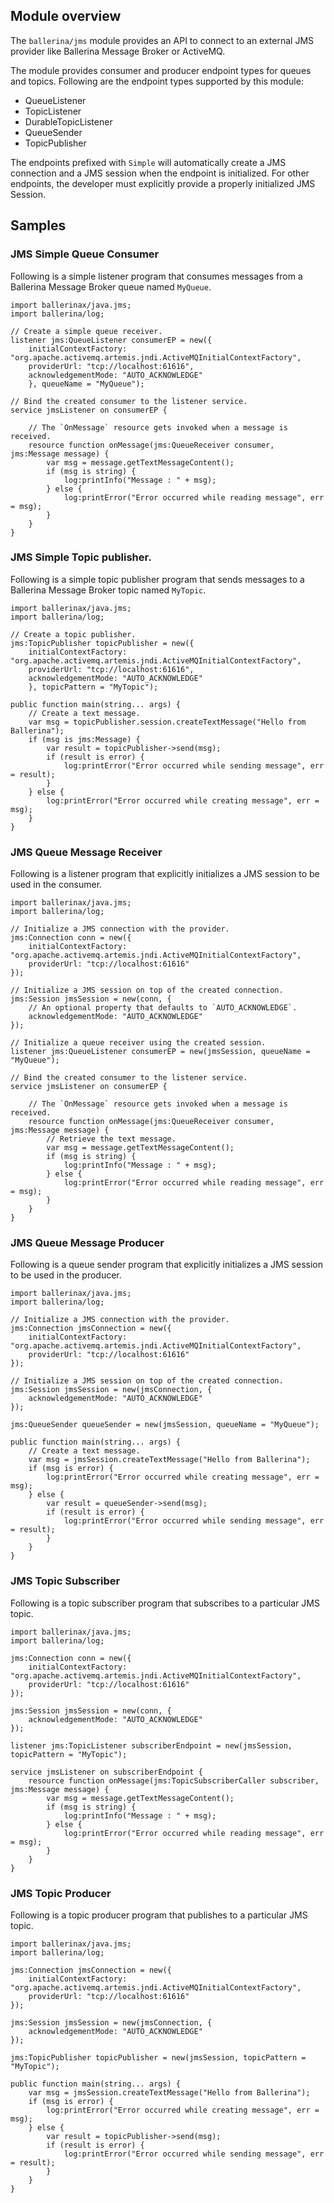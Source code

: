 ## Module overview

The `ballerina/jms` module provides an API to connect to an external JMS provider like Ballerina Message Broker or
ActiveMQ.

The module provides consumer and producer endpoint types for queues and topics. Following are the endpoint types
supported by this module:

- QueueListener
- TopicListener
- DurableTopicListener
- QueueSender
- TopicPublisher

The endpoints prefixed with `Simple` will automatically create a JMS connection and a JMS session when the endpoint is
initialized. For other endpoints, the developer must explicitly provide a properly initialized JMS Session.

## Samples

### JMS Simple Queue Consumer

Following is a simple listener program that consumes messages from a Ballerina Message Broker queue named `MyQueue`.

```ballerina
import ballerinax/java.jms;
import ballerina/log;

// Create a simple queue receiver.
listener jms:QueueListener consumerEP = new({
    initialContextFactory: "org.apache.activemq.artemis.jndi.ActiveMQInitialContextFactory",
    providerUrl: "tcp://localhost:61616",
    acknowledgementMode: "AUTO_ACKNOWLEDGE"
    }, queueName = "MyQueue");

// Bind the created consumer to the listener service.
service jmsListener on consumerEP {

    // The `OnMessage` resource gets invoked when a message is received.
    resource function onMessage(jms:QueueReceiver consumer, jms:Message message) {
        var msg = message.getTextMessageContent();
        if (msg is string) {
            log:printInfo("Message : " + msg);
        } else {
            log:printError("Error occurred while reading message", err = msg);
        }
    }
}
```
### JMS Simple Topic publisher.

Following is a simple topic publisher program that sends messages to a Ballerina Message Broker topic named `MyTopic`.

```ballerina
import ballerinax/java.jms;
import ballerina/log;

// Create a topic publisher.
jms:TopicPublisher topicPublisher = new({
    initialContextFactory: "org.apache.activemq.artemis.jndi.ActiveMQInitialContextFactory",
    providerUrl: "tcp://localhost:61616",
    acknowledgementMode: "AUTO_ACKNOWLEDGE"
    }, topicPattern = "MyTopic");

public function main(string... args) {
    // Create a text message.
    var msg = topicPublisher.session.createTextMessage("Hello from Ballerina");
    if (msg is jms:Message) {
        var result = topicPublisher->send(msg);
        if (result is error) {
            log:printError("Error occurred while sending message", err = result);
        }
    } else {
        log:printError("Error occurred while creating message", err = msg);       
    }
}
```

### JMS Queue Message Receiver

Following is a listener program that explicitly initializes a JMS session to be used in the consumer.

```ballerina
import ballerinax/java.jms;
import ballerina/log;

// Initialize a JMS connection with the provider.
jms:Connection conn = new({
    initialContextFactory: "org.apache.activemq.artemis.jndi.ActiveMQInitialContextFactory",
    providerUrl: "tcp://localhost:61616"
});

// Initialize a JMS session on top of the created connection.
jms:Session jmsSession = new(conn, {
    // An optional property that defaults to `AUTO_ACKNOWLEDGE`.
    acknowledgementMode: "AUTO_ACKNOWLEDGE"
});

// Initialize a queue receiver using the created session.
listener jms:QueueListener consumerEP = new(jmsSession, queueName = "MyQueue");

// Bind the created consumer to the listener service.
service jmsListener on consumerEP {

    // The `OnMessage` resource gets invoked when a message is received.
    resource function onMessage(jms:QueueReceiver consumer, jms:Message message) {
        // Retrieve the text message.
        var msg = message.getTextMessageContent();
        if (msg is string) {
            log:printInfo("Message : " + msg);
        } else {
            log:printError("Error occurred while reading message", err = msg);
        }
    }
}
```

### JMS Queue Message Producer

Following is a queue sender program that explicitly initializes a JMS session to be used in the producer.


```ballerina
import ballerinax/java.jms;
import ballerina/log;

// Initialize a JMS connection with the provider.
jms:Connection jmsConnection = new({
    initialContextFactory: "org.apache.activemq.artemis.jndi.ActiveMQInitialContextFactory",
    providerUrl: "tcp://localhost:61616"
});

// Initialize a JMS session on top of the created connection.
jms:Session jmsSession = new(jmsConnection, {
    acknowledgementMode: "AUTO_ACKNOWLEDGE"
});

jms:QueueSender queueSender = new(jmsSession, queueName = "MyQueue");

public function main(string... args) {
    // Create a text message.
    var msg = jmsSession.createTextMessage("Hello from Ballerina");
    if (msg is error) {
        log:printError("Error occurred while creating message", err = msg);
    } else {
        var result = queueSender->send(msg);
        if (result is error) {
            log:printError("Error occurred while sending message", err = result);
        }
    }
}
```

### JMS Topic Subscriber

Following is a topic subscriber program that subscribes to a particular JMS topic.

```ballerina
import ballerinax/java.jms;
import ballerina/log;

jms:Connection conn = new({
    initialContextFactory: "org.apache.activemq.artemis.jndi.ActiveMQInitialContextFactory",
    providerUrl: "tcp://localhost:61616"
});

jms:Session jmsSession = new(conn, {
    acknowledgementMode: "AUTO_ACKNOWLEDGE"
});

listener jms:TopicListener subscriberEndpoint = new(jmsSession, topicPattern = "MyTopic");

service jmsListener on subscriberEndpoint {
    resource function onMessage(jms:TopicSubscriberCaller subscriber, jms:Message message) {
        var msg = message.getTextMessageContent();
        if (msg is string) {
            log:printInfo("Message : " + msg);
        } else {
            log:printError("Error occurred while reading message", err = msg);
        }
    }
}
```

### JMS Topic Producer

Following is a topic producer program that publishes to a particular JMS topic.

```ballerina
import ballerinax/java.jms;
import ballerina/log;

jms:Connection jmsConnection = new({
    initialContextFactory: "org.apache.activemq.artemis.jndi.ActiveMQInitialContextFactory",
    providerUrl: "tcp://localhost:61616"
});

jms:Session jmsSession = new(jmsConnection, {
    acknowledgementMode: "AUTO_ACKNOWLEDGE"
});

jms:TopicPublisher topicPublisher = new(jmsSession, topicPattern = "MyTopic");

public function main(string... args) {
    var msg = jmsSession.createTextMessage("Hello from Ballerina");
    if (msg is error) {
        log:printError("Error occurred while creating message", err = msg);
    } else {
        var result = topicPublisher->send(msg);
        if (result is error) {
            log:printError("Error occurred while sending message", err = result);
        }
    }
}
```
